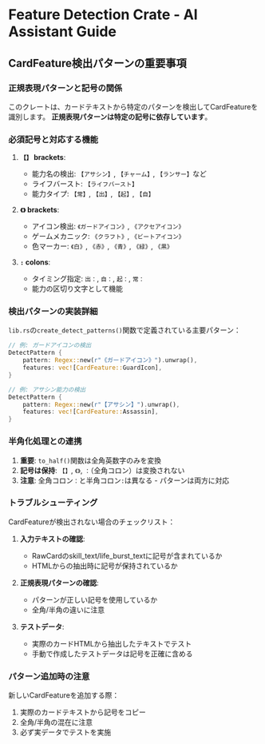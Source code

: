# Feature Detection Crate - AI Assistant Guide

## CardFeature検出パターンの重要事項

### 正規表現パターンと記号の関係
このクレートは、カードテキストから特定のパターンを検出してCardFeatureを識別します。
**正規表現パターンは特定の記号に依存しています**。

### 必須記号と対応する機能
1. **`【】` brackets**:
   - 能力名の検出: `【アサシン】`, `【チャーム】`, `【ランサー】`など
   - ライフバースト: `【ライフバースト】`
   - 能力タイプ: `【常】`, `【出】`, `【起】`, `【自】`

2. **`《》` brackets**:
   - アイコン検出: `《ガードアイコン》`, `《アクセアイコン》`
   - ゲームメカニック: `《クラフト》`, `《ビートアイコン》`
   - 色マーカー: `《白》`, `《赤》`, `《青》`, `《緑》`, `《黒》`

3. **`:` colons**:
   - タイミング指定: `出：`, `自：`, `起：`, `常：`
   - 能力の区切り文字として機能

### 検出パターンの実装詳細
`lib.rs`の`create_detect_patterns()`関数で定義されている主要パターン：

```rust
// 例: ガードアイコンの検出
DetectPattern {
    pattern: Regex::new(r"《ガードアイコン》").unwrap(),
    features: vec![CardFeature::GuardIcon],
}

// 例: アサシン能力の検出
DetectPattern {
    pattern: Regex::new(r"【アサシン】").unwrap(),
    features: vec![CardFeature::Assassin],
}
```

### 半角化処理との連携
1. **重要**: `to_half()`関数は全角英数字のみを変換
2. **記号は保持**: `【】`, `《》`, `：`（全角コロン）は変換されない
3. **注意**: 全角コロン`：`と半角コロン`:`は異なる - パターンは両方に対応

### トラブルシューティング
CardFeatureが検出されない場合のチェックリスト：

1. **入力テキストの確認**:
   - RawCardのskill_text/life_burst_textに記号が含まれているか
   - HTMLからの抽出時に記号が保持されているか

2. **正規表現パターンの確認**:
   - パターンが正しい記号を使用しているか
   - 全角/半角の違いに注意

3. **テストデータ**:
   - 実際のカードHTMLから抽出したテキストでテスト
   - 手動で作成したテストデータは記号を正確に含める

### パターン追加時の注意
新しいCardFeatureを追加する際：
1. 実際のカードテキストから記号をコピー
2. 全角/半角の混在に注意
3. 必ず実データでテストを実施